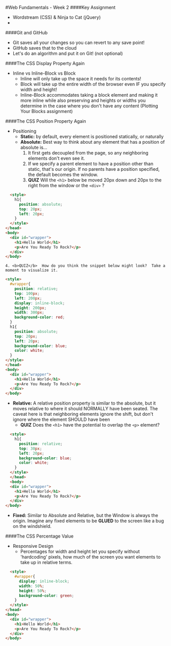 #Web Fundamentals - Week 2
####Key Assignment
- Wordstream (CSS) & Ninja to Cat (jQuery)
- 

####Git and GitHub
- Git saves all your changes so you can revert to any save point!
- GitHub saves that to the cloud
- Let's do an algorithm and put it on Git! (not optional)

####The CSS Display Property Again
- Inline vs Inline-Block vs Block
  - Inline will only take up the space it needs for its contents!
  - Block will take up the entire width of the browser even IF you specify width and height!
  - Inline-Block accommodates taking a block element and making it more inline while also preserving and heights or widths you determine in the case where you don't have any content (Plotting Your Blocks assignment)

####The CSS Position Property Again
- Positioning
  - <b>Static:</b> by default, every element is positioned statically, or naturally
  - <b>Absolute:</b> Best way to think about any element that has a position of absolute is...
    1. It first gets decoupled from the page, so any neighboring elements don't even see it.
    2. If we specify a parent element to have a position other than static, that's our origin.  If no parents have a position specified, the default becomes the window.
    3. <b>QUIZ</b>  Will the `<h1>` below be moved 20px down and 20px to the right from the window or the `<div>` ?

```html
  <style>
    h1{
      position: absolute;
      top: 20px;
      left: 20px;
    }
  </style>
</head>
<body>
  <div id="wrapper">
    <h1>Hello World</h1>
    <p>Are You Ready To Rock?</p>
  </div>
</body>
```

    4. <b>QUIZ</b>  How do you think the snippet below might look?  Take a moment to visualize it.

```html
<style>
  #wrapper{
    position: relative;
    top: 100px;
    left: 200px;
    display: inline-block;
    height: 200px;
    width: 300px;
    background-color: red;
  }
  h1{
    position: absolute;
    top: 20px;
    left: 20px;
    background-color: blue;
    color: white;
  }
</style>
</head>
<body>
  <div id="wrapper">
    <h1>Hello World</h1>
    <p>Are You Ready To Rock?</p>
  </div>
</body>
```
  - <b>Relative:</b> A relative position property is similar to the absolute, but it moves relative to where it should NORMALLY have been seated.  The caveat here is that neighboring elements ignore the shift, but don't ignore where the element SHOULD have been
    - <b>QUIZ</b> Does the `<h1>` have the potential to overlap the `<p>` element?
```html
  <style>
    h1{
      position: relative;
      top: 30px;
      left: 20px;
      background-color: blue;
      color: white;
    }
  </style>
  </head>
  <body>
  <div id="wrapper">
    <h1>Hello World</h1>
    <p>Are You Ready To Rock?</p>
  </div>
</body>
```
  - <b>Fixed:</b> Similar to Absolute and Relative, but the Window is always the origin.  Imagine any fixed elements to be <b>GLUED</b> to the screen like a bug on the windshield.

####The CSS Percentage Value
- Responsive Design
  - Percentages for width and height let you specify without 'hardcoding' pixels, how much of the screen you want elements to take up in relative terms.
```html
  <style>
    #wrapper{
      display: inline-block;
      width: 50%;
      height: 50%;
      background-color: green;
    }
  </style>
</head>
<body>
  <div id="wrapper">
    <h1>Hello World</h1>
    <p>Are You Ready To Rock?</p>
  </div>
</body>
```
